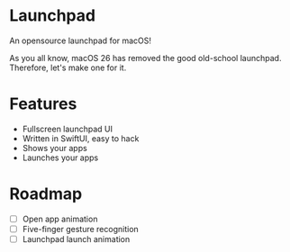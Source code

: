 # Launchpad

An opensource launchpad for macOS!

As you all know, macOS 26 has removed the good old-school launchpad. Therefore, let's make one for it.

# Features

- Fullscreen launchpad UI
- Written in SwiftUI, easy to hack
- Shows your apps
- Launches your apps

# Roadmap

- [ ] Open app animation
- [ ] Five-finger gesture recognition
- [ ] Launchpad launch animation
